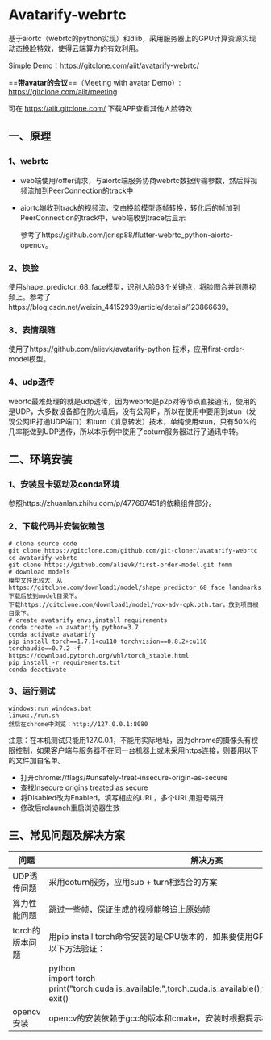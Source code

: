 # Avatarify-webrtc

基于aiortc（webrtc的python实现）和dlib，采用服务器上的GPU计算资源实现动态换脸特效，使得云端算力的有效利用。

Simple Demo：https://gitclone.com/aiit/avatarify-webrtc/ 

==**带avatar的会议**==（Meeting with avatar Demo）: https://gitclone.com/aiit/meeting

可在 https://aiit.gitclone.com/ 下载APP查看其他人脸特效

## 一、原理

### 1、webrtc

- web端使用/offer请求，与aiortc端服务协商webrtc数据传输参数，然后将视频流加到PeerConnection的track中

- aiortc端收到track的视频流，交由换脸模型逐帧转换，转化后的帧加到PeerConnection的track中，web端收到trace后显示

  参考了https://github.com/jcrisp88/flutter-webrtc_python-aiortc-opencv。

### 2、换脸

使用shape_predictor_68_face模型，识别人脸68个关键点，将脸图合并到原视频上。参考了https://blog.csdn.net/weixin_44152939/article/details/123866639。

### 3、表情跟随

使用了https://github.com/alievk/avatarify-python 技术，应用first-order-model模型。

### 4、udp透传

webrtc最难处理的就是udp透传，因为webrtc是p2p对等节点直接通讯，使用的是UDP，大多数设备都在防火墙后，没有公网IP，所以在使用中要用到stun（发现公网IP打通UDP端口）和turn（消息转发）技术，单纯使用stun，只有50%的几率能做到UDP透传，所以本示例中使用了coturn服务器进行了通讯中转。

## 二、环境安装

### 1、安装显卡驱动及conda环境

参照https://zhuanlan.zhihu.com/p/477687451的依赖组件部分。

### 2、下载代码并安装依赖包

```shell
# clone source code
git clone https://gitclone.com/github.com/git-cloner/avatarify-webrtc
cd avatarify-webrtc
git clone https://github.com/alievk/first-order-model.git fomm
# download models
模型文件比较大，从https://gitclone.com/download1/model/shape_predictor_68_face_landmarks.dat下载后放到model目录下。
下载https://gitclone.com/download1/model/vox-adv-cpk.pth.tar，放到项目根目录下。
# create avatarify envs,install requirements
conda create -n avatarify python=3.7
conda activate avatarify
pip install torch==1.7.1+cu110 torchvision==0.8.2+cu110 torchaudio==0.7.2 -f https://download.pytorch.org/whl/torch_stable.html
pip install -r requirements.txt
conda deactivate
```

### 3、运行测试

```shell
windows:run_windows.bat
linux:./run.sh
然后在chrome中浏览：http://127.0.0.1:8080
```

注意：在本机测试只能用127.0.0.1，不能用实际地址，因为chrome的摄像头有权限控制，如果客户端与服务器不在同一台机器上或未采用https连接，则要用以下的文件加白名单。

- 打开chrome://flags/#unsafely-treat-insecure-origin-as-secure
- 查找Insecure origins treated as secure
- 将Disabled改为Enabled，填写相应的URL，多个URL用逗号隔开
- 修改后relaunch重启浏览器生效

## 三、常见问题及解决方案

| 问题            | 解决方案                                                     |
| --------------- | ------------------------------------------------------------ |
| UDP透传问题     | 采用coturn服务，应用sub + turn相结合的方案                   |
| 算力性能问题    | 跳过一些帧，保证生成的视频能够追上原始帧                     |
| torch的版本问题 | 用pip install torch命令安装的是CPU版本的，如果要使用GPU，得用上文方法安装，用以下方法验证： |
|                 | python<br/>import torch<br/>print("torch.cuda.is_available:",torch.cuda.is_available(),torch.cuda.device_count())<br/>exit() |
| opencv安装      | opencv的安装依赖于gcc的版本和cmake，安装时根据提示检查依赖项 |


